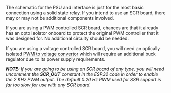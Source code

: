 The schematic for the PSU and interface is just for the most basic connection using a solid state relay. If you intend to use an SCR board, there may or may not be additional components involved.

If you are using a PWM controlled SCR board, chances are that it already has an opto isolator onboard to protect the original PWM controller that it was designed for. No additional circuity should be needed.

If you are using a voltage controlled SCR board, you will need an optically isolated [PWM to voltage convertor](https://www.amazon.com/dp/B0BG2G5FMX) which will require an additional buck regulator due to its power supply requirements.

_**NOTE:** If you are going to be using an SCR board of any type, you will need uncomment the **SCR_OUT** constant in the ESP32 code in order to enable the 2 KHz PWM output. The default 0.20 Hz PWM used for SSR support is far too slow for use with any SCR board._
